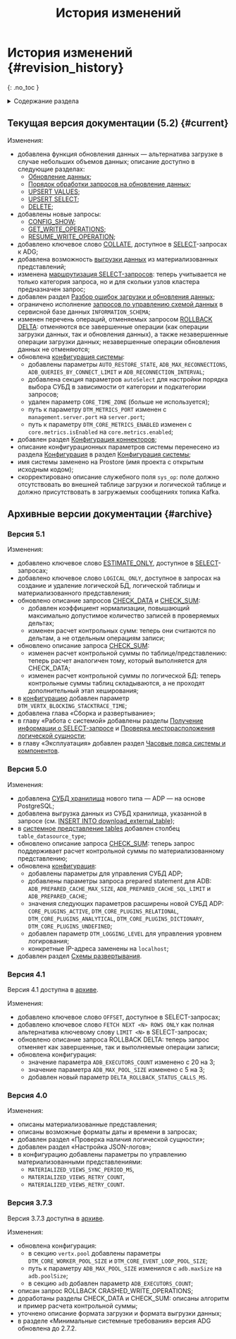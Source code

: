 ﻿---
layout: default
title: История изменений
nav_order: 7
has_children: false
---

# История изменений {#revision_history}
{: .no_toc }

<details markdown="block">
  <summary>
    Содержание раздела
  </summary>
  {: .text-delta }
1. TOC
{:toc}
</details>

## Текущая версия документации (5.2) {#current}

Изменения:
* добавлена функция обновления данных — альтернатива загрузке в случае небольших объемов данных; описание доступно 
в следующие разделах:
  * [Обновление данных](../working_with_system/data_update/data_update.md);
  * [Порядок обработки запросов на обновление данных](../overview/interactions/llw_processing/llw_processing.md);
  * [UPSERT VALUES](../reference/sql_plus_requests/UPSERT_VALUES/UPSERT_VALUES.md);
  * [UPSERT SELECT](../reference/sql_plus_requests/UPSERT_SELECT/UPSERT_SELECT.md);
  * [DELETE](../reference/sql_plus_requests/DELETE/DELETE.md);
* добавлены новые запросы:
  * [CONFIG_SHOW](../reference/sql_plus_requests/CONFIG_SHOW/CONFIG_SHOW.md);
  * [GET_WRITE_OPERATIONS](../reference/sql_plus_requests/GET_WRITE_OPERATIONS/GET_WRITE_OPERATIONS.md);
  * [RESUME_WRITE_OPERATION](../reference/sql_plus_requests/RESUME_WRITE_OPERATION/RESUME_WRITE_OPERATION.md);
* добавлено ключевое слово [COLLATE](../reference/sql_plus_requests/SELECT/SELECT.md#collate), 
  доступное в [SELECT](../reference/sql_plus_requests/SELECT/SELECT.md)-запросах к ADG;
* добавлена возможность [выгрузки данных](../working_with_system/data_download/data_download.md) 
  из материализованных представлений;
* изменена [маршрутизация SELECT-запросов](../working_with_system/data_reading/routing/routing.md): теперь учитывается 
  не только категория запроса, но и для скольки узлов кластера предназначен запрос;
* добавлен раздел [Разбор ошибок загрузки и обновления данных](../working_with_system/other_features/troubleshooting/troubleshooting.md);
* ограничено исполнение [запросов по управлению схемой данных](../working_with_system/logical_schema_update/logical_schema_update.md) 
  в сервисной базе данных `INFORMATION_SCHEMA`;
* изменен перечень операций, отменяемых запросом [ROLLBACK DELTA](../reference/sql_plus_requests/ROLLBACK_DELTA/ROLLBACK_DELTA.md): 
  отменяются все завершенные операции (как операции загрузки данных, так и обновления данных), а также 
  незавершенные операции загрузки данных; незавершенные операции обновления данных не отменяются;
* обновлена [конфигурация системы](../maintenance/configuration/system/system.md):
  * добавлены параметры `AUTO_RESTORE_STATE`, `ADB_MAX_RECONNECTIONS`, `ADB_QUERIES_BY_CONNECT_LIMIT` и 
    `ADB_RECONNECTION_INTERVAL`;
  * добавлена секция параметров `autoSelect` для настройки порядка выбора СУБД в зависимости от категории и
    подкатегории запросов;
  * удален параметр `CORE_TIME_ZONE` (больше не используется);
  * путь к параметру `DTM_METRICS_PORT` изменен с `management.server.port` на `server.port`;
  * путь к параметру `DTM_CORE_METRICS_ENABLED` изменен c `core.metrics.isEnabled` на `core.metrics.еnabled`;
* добавлен раздел [Конфигурация коннекторов](../maintenance/configuration/connectors/connectors.md);
* описание конфигурационных параметров системы перенесено из раздела 
  [Конфигурация](../maintenance/configuration/configuration.md) в раздел 
  [Конфигурация системы](../maintenance/configuration/system/system.md);
* имя системы заменено на Prostore (имя проекта с открытым исходным кодом);
* скорректировано описание служебного поля `sys_op`: поле должно отсутствовать во внешней таблице загрузки и логической 
  таблице и должно присутствовать в загружаемых сообщениях топика Kafka.
  
## Архивные версии документации {#archive}

### Версия 5.1

Изменения:
* добавлено ключевое слово [ESTIMATE_ONLY](../reference/sql_plus_requests/SELECT/SELECT.md#estimate),
  доступное в [SELECT](../reference/sql_plus_requests/SELECT/SELECT.md)-запросах;
* добавлено ключевое слово `LOGICAL_ONLY`, доступное в запросах на создание и удаление логической БД,
  логической таблицы и материализованного представления;
* обновлено описание запросов [CHECK_DATA](../reference/sql_plus_requests/CHECK_DATA/CHECK_DATA.md) и
  [CHECK_SUM](../reference/sql_plus_requests/CHECK_SUM/CHECK_SUM.md):
  * добавлен коэффициент нормализации, повышающий максимально допустимое количество записей в
    проверяемых дельтах;
  * изменен расчет контрольных сумм: теперь они считаются по дельтам, а не отдельным операциям записи;
* обновлено описание запроса [CHECK_SUM](../reference/sql_plus_requests/CHECK_SUM/CHECK_SUM.md):
  * изменен расчет контрольной суммы по таблице/представлению: теперь расчет аналогичен тому, который
    выполняется для CHECK_DATA;
  * изменен расчет контрольной суммы по логической БД: теперь контрольные суммы таблиц складываются,
    а не проходят дополнительный этап хеширования;
* в [конфигурацию](../maintenance/configuration/configuration.md) добавлен параметр
  `DTM_VERTX_BLOCKING_STACKTRACE_TIME`;
* добавлена глава «Сборка и развертывание»;
* в главу «Работа с системой» добавлены разделы 
  [Получение информации о SELECT-запросе](../working_with_system/other_features/query_estimation/query_estimation.md) и 
  [Проверка месторасположения логической сущности](../working_with_system/other_features/datasource_check/datasource_check.md);
* в главу «Эксплуатация» добавлен раздел [Часовые пояса системы и компонентов](../maintenance/time_zones/time_zones.md).

### Версия 5.0

Изменения:
* добавлена [СУБД хранилища](../introduction/supported_DBMS/supported_DBMS.md) нового типа — ADP —
  на основе PostgreSQL;
* добавлена выгрузка данных из СУБД хранилища, указанной в запросе
  (см. [INSERT INTO download_external_table](../reference/sql_plus_requests/INSERT_INTO_download_external_table/INSERT_INTO_download_external_table.md));
* в [системное представление tables](../reference/system_views/system_views.md#tables) добавлен столбец
  `table_datasource_type`;
* обновлено описание запроса [CHECK_SUM](../reference/sql_plus_requests/CHECK_SUM/CHECK_SUM.md): теперь запрос
  поддерживает расчет контрольной суммы по материализованному представлению;
* обновлена [конфигурация](../maintenance/configuration/configuration.md):
  * добавлены параметры для управления СУБД ADP;
  * добавлены параметры запроса prepared statement для ADB: `ADB_PREPARED_CACHE_MAX_SIZE`, `ADB_PREPARED_CACHE_SQL_LIMIT`
    и `ADB_PREPARED_CACHE`;
  * значения следующих параметров расширены новой СУБД ADP: `CORE_PLUGINS_ACTIVE`, `DTM_CORE_PLUGINS_RELATIONAL`,
    `DTM_CORE_PLUGINS_ANALYTICAL`, `DTM_CORE_PLUGINS_DICTIONARY`, `DTM_CORE_PLUGINS_UNDEFINED`;
  * добавлен параметр `DTM_LOGGING_LEVEL` для управления уровнем логирования;
  * конкретные IP-адреса заменены на `localhost`;
* добавлен раздел [Схемы развертывания](../maintenance/deployment_diagrams/deployment_diagrams.md).

### Версия 4.1

Версия 4.1 доступна в [архиве](https://arenadata.github.io/docs_prostore_archive/v4-1-0/).

Изменения:
* добавлено ключевое слово `OFFSET`, доступное в SELECT-запросах;
* добавлено ключевое слово `FETCH NEXT <N> ROWS ONLY` как полная альтернатива ключевому слову `LIMIT <N>`
  в SELECT-запросах;
* обновлено описание запроса ROLLBACK DELTA: теперь запрос отменяет как завершенные, так и выполняемые операции записи;
* обновлена конфигурация:
  * значение параметра `ADB_EXECUTORS_COUNT` изменено с 20 на 3;
  * значение параметра `ADB_MAX_POOL_SIZE` изменено с 5 на 3;
  * добавлен новый параметр `DELTA_ROLLBACK_STATUS_CALLS_MS`.

### Версия 4.0

Изменения:
* описаны материализованные представления;
* описаны возможные форматы даты и времени в запросах;
* добавлен раздел «Проверка наличия логической сущности»;
* добавлен раздел «Настройка JSON-логов»;
* в конфигурацию добавлены параметры по управлению материализованными представлениями:
  * `MATERIALIZED_VIEWS_SYNC_PERIOD_MS`,
  * `MATERIALIZED_VIEWS_RETRY_COUNT`,
  * `MATERIALIZED_VIEWS_RETRY_COUNT`.

### Версия 3.7.3

Версия 3.7.3 доступна в [архиве](https://arenadata.github.io/docs_prostore_archive/v3-7-3/).

Изменения:
* обновлена конфигурация:
  * в секцию `vertx.pool` добавлены параметры `DTM_CORE_WORKER_POOL_SIZE` и `DTM_CORE_EVENT_LOOP_POOL_SIZE`;
  * путь к параметру `ADB_MAX_POOL_SIZE` изменился с `adb.maxSize` на `adb.poolSize`;
  * в секцию `adb` добавлен параметр `ADB_EXECUTORS_COUNT`;
* описан запрос ROLLBACK CRASHED_WRITE_OPERATIONS;
* доработаны разделы CHECK_DATA и CHECK_SUM: описаны алгоритм и пример расчета контрольной суммы;
* уточнено описание формата загрузки и формата выгрузки данных;
* в разделе «Минимальные системные требования» версия ADG обновлена до 2.7.2.